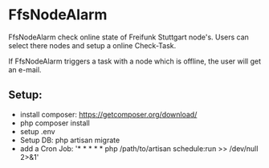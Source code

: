 # FfsNodeAlarm

FfsNodeAlarm check online state of Freifunk Stuttgart node's. Users can select there nodes and setup a online Check-Task.

If FfsNodeAlarm triggers a task with a node which is offline, the user will get an e-mail.

## Setup: 
* install composer: https://getcomposer.org/download/
* php composer install
* setup .env
* Setup DB: php artisan migrate
* add a Cron Job:  '* * * * * php /path/to/artisan schedule:run >> /dev/null 2>&1'
